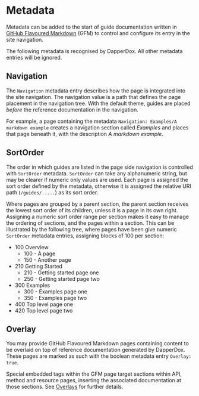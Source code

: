 # Metadata

Metadata can be added to the start of guide documentation written in 
[GitHub Flavoured Markdown](https://help.github.com/articles/basic-writing-and-formatting-syntax/)
(GFM) to control and configure its entry in the site navigation.

The following metadata is recognised by DapperDox. All other metadata entries will be ignored.

## Navigation

The `Navigation` metadata entry describes how the page is integrated into the site navigation. The navigation value is a
path that defines the page placement in the navigation tree. With the default theme, guides are placed *before* the
reference documentation in the navigation.

For example, a page containing the metadata `Navigation: Examples/A markdown example` creates a navigation section called
*Examples* and places that page beneath it, with the description *A markdown example*.

## SortOrder

The order in which guides are listed in the page side navigation is controlled with `SortOrder` metadata.
`SortOrder` can take any alphanumeric string, but may be clearer if numeric only values are used.
Each page is assigned the sort order defined by the metadata, otherwise it is assigned the relative URI path
(`/guides/.....`) as its sort order.

Where pages are grouped by a parent section, the parent section receives the lowest sort order of its
children, unless it is a page in its own right.
Assigning a numeric sort order range per section makes it easy to manage the ordering of sections, 
and the pages within a section. This can be illustrated by the following tree, where pages have been give 
numeric `SortOrder` metadata entries, assigning blocks of 100 per section:

- 100 Overview
  - 100 - A page
  - 150 - Another page
- 210 Getting Started
  - 210 - Getting started page one
  - 250 - Getting started page two
- 300 Examples
  - 300 - Examples page one
  - 350 - Examples page two
- 400 Top level page one
- 420 Top level page two

## Overlay

You may provide GitHub Flavoured Markdown pages containing content to be overlaid on top of reference
documentation generated by DapperDox. These pages are marked as such with the boolean metadata entry
`Overlay: true`.

Special embedded tags within the GFM page target sections within API, method and resource pages, inserting
the associated documentation at those sections. See [Overlays](/docs/author-overlays) for further details.
